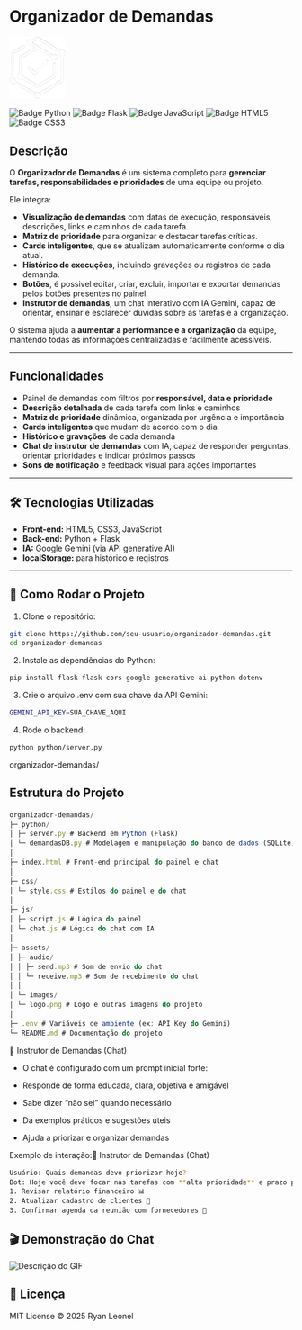 # Organizador de Demandas

<img src="assets/images/logo.png" alt="Banner" width="100" />


![Badge Python](https://img.shields.io/badge/Python-3776AB?style=flat&logo=python&logoColor=white)
![Badge Flask](https://img.shields.io/badge/Flask-000000?style=flat&logo=flask&logoColor=white)
![Badge JavaScript](https://img.shields.io/badge/JavaScript-F7DF1E?style=flat&logo=javascript&logoColor=black)
![Badge HTML5](https://img.shields.io/badge/HTML5-E34F26?style=flat&logo=html5&logoColor=white)
![Badge CSS3](https://img.shields.io/badge/CSS3-1572B6?style=flat&logo=css3&logoColor=white)

## Descrição

O **Organizador de Demandas** é um sistema completo para **gerenciar tarefas, responsabilidades e prioridades** de uma equipe ou projeto.  

Ele integra:

- **Visualização de demandas** com datas de execução, responsáveis, descrições, links e caminhos de cada tarefa.  
- **Matriz de prioridade** para organizar e destacar tarefas críticas.  
- **Cards inteligentes**, que se atualizam automaticamente conforme o dia atual.  
- **Histórico de execuções**, incluindo gravações ou registros de cada demanda.
- **Botões**, é possivel editar, criar, excluir, importar e exportar demandas pelos botões presentes no painel.
- **Instrutor de demandas**, um chat interativo com IA Gemini, capaz de orientar, ensinar e esclarecer dúvidas sobre as tarefas e a organização.

O sistema ajuda a **aumentar a performance e a organização** da equipe, mantendo todas as informações centralizadas e facilmente acessíveis.

---

## Funcionalidades

- Painel de demandas com filtros por **responsável, data e prioridade**  
- **Descrição detalhada** de cada tarefa com links e caminhos  
- **Matriz de prioridade** dinâmica, organizada por urgência e importância  
- **Cards inteligentes** que mudam de acordo com o dia  
- **Histórico e gravações** de cada demanda  
- **Chat de instrutor de demandas** com IA, capaz de responder perguntas, orientar prioridades e indicar próximos passos  
- **Sons de notificação** e feedback visual para ações importantes  

---

## 🛠 Tecnologias Utilizadas

- **Front-end:** HTML5, CSS3, JavaScript  
- **Back-end:** Python + Flask  
- **IA:** Google Gemini (via API generative AI)  
- **localStorage:** para histórico e registros   

---

## 🚀 Como Rodar o Projeto

1. Clone o repositório:

```bash
git clone https://github.com/seu-usuario/organizador-demandas.git
cd organizador-demandas
```

2. Instale as dependências do Python:
   
```bash
pip install flask flask-cors google-generative-ai python-dotenv
```
3. Crie o arquivo .env com sua chave da API Gemini:

```bash
GEMINI_API_KEY=SUA_CHAVE_AQUI
```
4. Rode o backend:

```bash
python python/server.py
```
organizador-demandas/
## Estrutura do Projeto

```js
organizador-demandas/
├─ python/
│ ├─ server.py # Backend em Python (Flask)
│ └─ demandasDB.py # Modelagem e manipulação do banco de dados (SQLite)
│
├─ index.html # Front-end principal do painel e chat
│
├─ css/
│ └─ style.css # Estilos do painel e do chat
│
├─ js/
│ ├─ script.js # Lógica do painel
│ └─ chat.js # Lógica do chat com IA
│
├─ assets/
│ ├─ audio/
│ │ ├─ send.mp3 # Som de envio do chat
│ │ └─ receive.mp3 # Som de recebimento do chat
│ │
│ └─ images/
│ └─ logo.png # Logo e outras imagens do projeto
│
├─ .env # Variáveis de ambiente (ex: API Key do Gemini)
└─ README.md # Documentação do projeto
```
🤖 Instrutor de Demandas (Chat)

- O chat é configurado com um prompt inicial forte:

- Responde de forma educada, clara, objetiva e amigável

- Sabe dizer “não sei” quando necessário

- Dá exemplos práticos e sugestões úteis

- Ajuda a priorizar e organizar demandas

Exemplo de interação:🤖 Instrutor de Demandas (Chat)

```bash
Usuário: Quais demandas devo priorizar hoje?
Bot: Hoje você deve focar nas tarefas com **alta prioridade** e prazo para hoje:
1. Revisar relatório financeiro 📊
2. Atualizar cadastro de clientes 📝
3. Confirmar agenda da reunião com fornecedores 📅
```

## 🎬 Demonstração do Chat
![Descrição do GIF](assets/gifs/chatbot.gif)

## 📖 Licença

MIT License © 2025 Ryan Leonel
